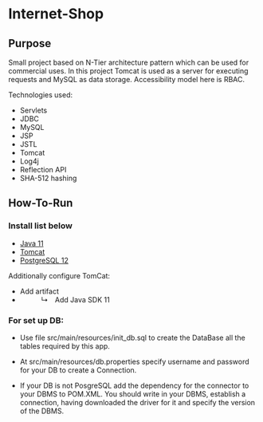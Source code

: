 # Internet-Shop

## Purpose

Small project based on N-Tier architecture pattern which can be used for commercial uses. In this project Tomcat is used as a server for executing requests and MySQL as data storage. Accessibility model here is RBAC.

Technologies used: 
* Servlets 
* JDBC
* MySQL
* JSP
* JSTL
* Tomcat
* Log4j
* Reflection API
* SHA-512 hashing

## How-To-Run

### Install list below
* [Java 11](https://www.oracle.com/java/technologies/javase-jdk11-downloads.html)
* [Tomcat](https://tomcat.apache.org/download-90.cgi)
* [PostgreSQL 12](https://www.postgresql.org/download/)

Additionally configure TomCat: 
* Add artifact 
*    ↳ Add Java SDK 11

### For set up DB:
* Use file src/main/resources/init_db.sql to create the DataBase all the tables required by this app.

* At src/main/resources/db.properties specify username and password for your DB to create a Connection.

* If your DB is not PosgreSQL add the dependency for the connector to your DBMS to POM.XML. You should write in your DBMS,
 establish a connection, having downloaded the driver for it and specify the version of the DBMS.


